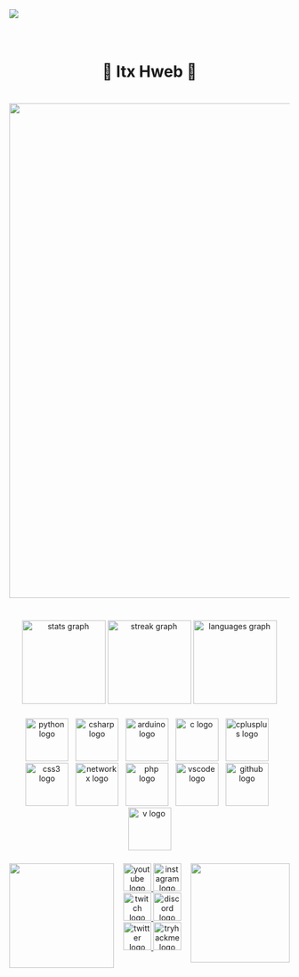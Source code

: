 <div align="left">
  <img src="https://visitor-badge.laobi.icu/badge?page_id=1Markkyn.1Markkyn&left_color=black&right_color=black&left_text=Views"  />
</div>

###

<br clear="both">

<h1 align="center">🔰  Itx Hweb  🔰</h1>

###

<br clear="both">

<div align="center">
  <img height="888" src="https://github.com/1Markkyn/1Markkyn/assets/165627874/4275c7d2-0be7-416f-a1a6-604d6c382960"  />
</div>

###

<br clear="both">

<div align="center">
  <img src="https://github-readme-stats.vercel.app/api?username=1Markkyn&hide_title=false&hide_rank=false&show_icons=true&include_all_commits=true&count_private=true&disable_animations=false&theme=dark&locale=en&hide_border=true" height="150" alt="stats graph"  />
  <img src="https://streak-stats.demolab.com?user=1Markkyn&locale=en&mode=daily&theme=dark&hide_border=true&border_radius=5" height="150" alt="streak graph"  />
  <img src="https://github-readme-stats.vercel.app/api/top-langs?username=1Markkyn&locale=en&hide_title=false&layout=compact&card_width=320&langs_count=5&theme=dark&hide_border=true" height="150" alt="languages graph"  />
</div>

###

<div align="center">
  <img src="https://cdn.jsdelivr.net/gh/devicons/devicon/icons/python/python-original.svg" height="77" alt="python logo"  />
  <img width="5" />
  <img src="https://cdn.jsdelivr.net/gh/devicons/devicon/icons/csharp/csharp-original.svg" height="77" alt="csharp logo"  />
  <img width="5" />
  <img src="https://cdn.jsdelivr.net/gh/devicons/devicon/icons/arduino/arduino-original.svg" height="77" alt="arduino logo"  />
  <img width="5" />
  <img src="https://cdn.jsdelivr.net/gh/devicons/devicon/icons/c/c-original.svg" height="77" alt="c logo"  />
  <img width="5" />
  <img src="https://cdn.jsdelivr.net/gh/devicons/devicon/icons/cplusplus/cplusplus-original.svg" height="77" alt="cplusplus logo"  />
  <img width="5" />
  <img src="https://cdn.jsdelivr.net/gh/devicons/devicon/icons/css3/css3-original.svg" height="77" alt="css3 logo"  />
  <img width="5" />
  <img src="https://cdn.jsdelivr.net/gh/devicons/devicon/icons/networkx/networkx-original.svg" height="77" alt="networkx logo"  />
  <img width="5" />
  <img src="https://cdn.jsdelivr.net/gh/devicons/devicon/icons/php/php-original.svg" height="77" alt="php logo"  />
  <img width="5" />
  <img src="https://cdn.jsdelivr.net/gh/devicons/devicon/icons/vscode/vscode-original.svg" height="77" alt="vscode logo"  />
  <img width="5" />
  <img src="https://cdn.simpleicons.org/github/181717" height="77" alt="github logo"  />
  <img width="5" />
  <img src="https://cdn.simpleicons.org/v/5D87BF" height="77" alt="v logo"  />
</div>

###

<img align="right" height="178" src="https://github.com/1Markkyn/1Markkyn/assets/165627874/617e2276-614f-44f2-9fb9-059c848e106e"  />

###

<img align="left" height="188" src="https://github.com/1Markkyn/1Markkyn/assets/165627874/617e2276-614f-44f2-9fb9-059c848e106e"  />

###

<div align="center">
  <a href="https://www.youtube.com/channel/UCW55nqP7sz0HWMcjAkw0A5A" target="_blank">
    <img src="https://img.shields.io/static/v1?message=Youtube&logo=youtube&label=&color=000000&logoColor=white&labelColor=&style=plastic" height="50" alt="youtube logo"  />
  </a>
  <a href="https://www.instagram.com/1markkyn" target="_blank">
    <img src="https://img.shields.io/static/v1?message=Instagram&logo=instagram&label=&color=000000&logoColor=white&labelColor=&style=plastic" height="50" alt="instagram logo"  />
  </a>
  <a href="https://www.twitch.tv/1markkyn" target="_blank">
    <img src="https://img.shields.io/static/v1?message=Twitch&logo=twitch&label=&color=000000&logoColor=white&labelColor=&style=plastic" height="50" alt="twitch logo"  />
  </a>
  <a href="https://discord.gg/sXmxxXt9MD" target="_blank">
    <img src="https://img.shields.io/static/v1?message=Discord&logo=discord&label=&color=000000&logoColor=white&labelColor=&style=plastic" height="50" alt="discord logo"  />
  </a>
  <a href="https://twitter.com/1markkyn" target="_blank">
    <img src="https://img.shields.io/static/v1?message=Twitter&logo=twitter&label=&color=000000&logoColor=white&labelColor=&style=plastic" height="50" alt="twitter logo"  />
  </a>
  <a href="https://tryhackme.com/p/1Markkyn" target="_blank">
    <img src="https://img.shields.io/static/v1?message=TryHackMe&logo=tryhackme&label=&color=000000&logoColor=white&labelColor=&style=plastic" height="50" alt="tryhackme logo"  />
  </a>
</div>

###

<br clear="both">

<div align="center">
  <img [![spotify-github-profile] (https://spotify-github-profile.vercel.app/api/view?uid=filfwinc5y1hod6ed2u1odvos&cover_image=true&theme=default&show_offline=false&background_color=121212&interchange=false&bar_color=ffffff&bar_color_cover=false)](https://github.com/kittinan/spotify-github-profile)/>
</div>

###
